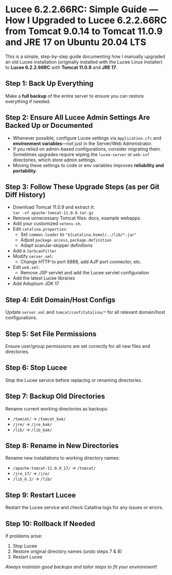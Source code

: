 # Lucee 6.2.2.66RC: Simple Guide — How I Upgraded to Lucee 6.2.2.66RC from Tomcat 9.0.14 to Tomcat 11.0.9 and JRE 17 on Ubuntu 20.04 LTS

This is a simple, step-by-step guide documenting how I manually upgraded an old Lucee installation (originally installed with the Lucee Linux Installer) to **Lucee 6.2.2.66RC** with **Tomcat 11.0.9** and **JRE 17**.

## Step 1: Back Up Everything

Make a **full backup** of the entire server to ensure you can restore everything if needed.

## Step 2: Ensure All Lucee Admin Settings Are Backed Up or Documented

- Whenever possible, configure Lucee settings via `Application.cfc` and **environment variables**—not just in the Server/Web Administrator.
- If you relied on admin-based configurations, consider migrating them. Sometimes upgrades require wiping the `lucee-server` or `web-inf` directories, which store admin settings.
- Moving these settings to code or env variables improves **reliability and portability**.

## Step 3: Follow These Upgrade Steps (as per Git Diff History)

- Download Tomcat 11.0.9 and extract it:  
  `tar -xf apache-tomcat-11.0.9.tar.gz`
- Remove unnecessary Tomcat files: docs, example webapps.
- Add your customized `setenv.sh`.
- Edit `catalina.properties`:  
  - Set `common.loader` to `"${catalina.home}/../lib/*.jar"`
  - Adjust `package.access`, `package.definition`
  - Adapt scanJar-skipper definitions
- Add a `JarScanFilter`
- Modify `server.xml`:  
  - Change HTTP to port 8888, add AJP port connector, etc.
- Edit `web.xml`:  
  - Remove JSP servlet and add the Lucee servlet configuration
- Add the latest Lucee libraries
- Add Adoptium JDK 17

## Step 4: Edit Domain/Host Configs

Update `server.xml` and `tomcat/conf/Catalina/*` for all relevant domain/host configurations.

## Step 5: Set File Permissions

Ensure user/group permissions are set correctly for all new files and directories.

## Step 6: Stop Lucee

Stop the Lucee service before replacing or renaming directories.

## Step 7: Backup Old Directories

Rename current working directories as backups:

- `/tomcat/` → `/tomcat_bak/`
- `/jre/` → `/jre_bak/`
- `/lib/` → `/lib_bak/`

## Step 8: Rename in New Directories

Rename new installations to working directory names:

- `/apache-tomcat-11.0.9_17/` → `/tomcat/`
- `/jre_17/` → `/jre/`
- `/lib_6.2/` → `/lib/`

## Step 9: Restart Lucee

Restart the Lucee service and check Catalina logs for any issues or errors.

## Step 10: Rollback If Needed

If problems arise:

1. Stop Lucee
2. Restore original directory names (undo steps 7 & 8)
3. Restart Lucee

*Always maintain good backups and tailor steps to fit your environment!*
